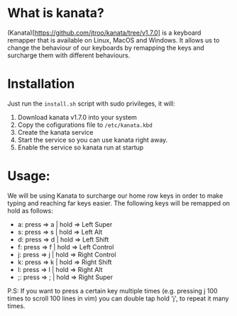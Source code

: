 # What is kanata?

(Kanata)[https://github.com/jtroo/kanata/tree/v1.7.0] is a keyboard remapper that is available on Linux, MacOS and Windows.
It allows us to change the behaviour of our keyboards by remapping the keys and surcharge them with different behaviours.

# Installation

Just run the `install.sh` script with sudo privileges, it will:

1. Download kanata v1.7.0 into your system
2. Copy the cofigurations file to `/etc/kanata.kbd`
3. Create the kanata service
4. Start the service so you can use kanata right away.
5. Enable the service so kanata run at startup


# Usage:

We will be using Kanata to surcharge our home row keys in order to make typing and reaching far keys easier.
The following keys will be remapped on hold as follows:

- a: press => a | hold => Left Super
- s: press => s | hold => Left Alt
- d: press => d | hold => Left Shift
- f: press => f | hold => Left Control
- j: press => j | hold => Right Control
- k: press => k | hold => Right Shift
- l: press => l | hold => Right Alt
- ;: press => ; | hold => Right Super

P.S: If you want to press a certain key multiple times (e.g. pressing j 100 times to scroll 100 lines in vim) you can
double tap hold 'j', to repeat it many times.

